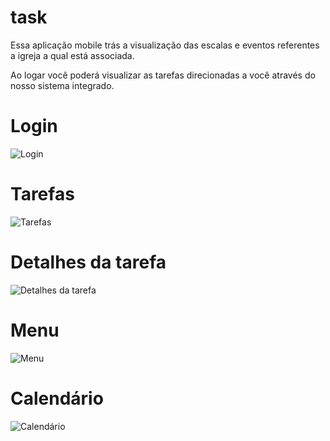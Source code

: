 # task

Essa aplicação mobile trás a visualização das escalas e eventos referentes a igreja a qual está associada.

Ao logar você poderá visualizar as tarefas direcionadas a você através do nosso sistema integrado.

# Login
![Login](https://user-images.githubusercontent.com/74786258/138012137-25c453df-fc93-4e24-a67d-58a1e3c41204.jpeg)

# Tarefas
![Tarefas](https://user-images.githubusercontent.com/74786258/138012133-e5a3030d-531b-4e5c-828a-6ec53282283e.jpeg)

# Detalhes da tarefa
![Detalhes da tarefa](https://user-images.githubusercontent.com/74786258/138012136-6c9909f6-5946-49e1-b57c-6d0f70c36b9c.jpeg)

# Menu
![Menu](https://user-images.githubusercontent.com/74786258/138012394-4948fc28-a2ac-4487-a959-219bc40c4424.jpeg)

# Calendário
![Calendário](https://user-images.githubusercontent.com/74786258/138012200-33b22481-e5f9-4e8f-8a73-28083ee61123.jpeg)
